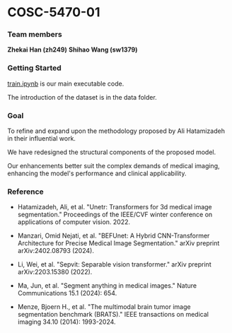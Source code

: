 # COSC-5470-01

### Team members

**Zhekai Han (zh249)**
**Shihao Wang (sw1379)**

### Getting Started

[train.ipynb](https://github.com) is our main executable code.

The introduction of the dataset is in the data folder.

### Goal

To refine and expand upon the methodology proposed by Ali Hatamizadeh in their influential work.

We have redesigned the structural components of the proposed model.

Our enhancements better suit the complex demands of medical imaging, enhancing the model's performance and clinical applicability.

### Reference

- Hatamizadeh, Ali, et al. "Unetr: Transformers for 3d medical image segmentation." Proceedings of the IEEE/CVF winter conference on applications of computer vision. 2022.

- Manzari, Omid Nejati, et al. "BEFUnet: A Hybrid CNN-Transformer Architecture for Precise Medical Image Segmentation." arXiv preprint arXiv:2402.08793 (2024).

- Li, Wei, et al. "Sepvit: Separable vision transformer." arXiv preprint arXiv:2203.15380 (2022).

- Ma, Jun, et al. "Segment anything in medical images." Nature Communications 15.1 (2024): 654.

- Menze, Bjoern H., et al. "The multimodal brain tumor image segmentation benchmark (BRATS)." IEEE transactions on medical imaging 34.10 (2014): 1993-2024.
